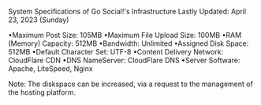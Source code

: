 System Specifications of Go Social!'s Infrastructure
Lastly Updated: April 23, 2023 (Sunday)


•Maximum Post Size: 105MB
•Maximum File Upload Size: 100MB
•RAM (Memory) Capacity: 512MB
•Bandwidth: Unlimited
•Assigned Disk Space: 512MB
•Default Character Set: UTF-8
•Content Delivery Network: CloudFlare CDN
•DNS NameServer: CloudFlare DNS
•Server Software: Apache, LiteSpeed, Nginx

Note: The diskspace can be increased, via a request to the management of the hosting platform.
